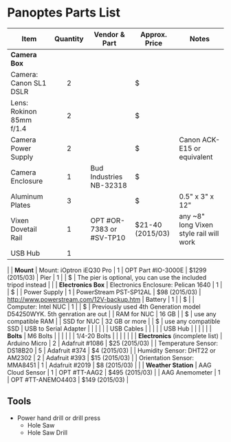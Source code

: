 # Panoptes Parts List


| Item | Quantity | Vendor & Part | Approx. Price | Notes
|---|:---:|---|---|---
| __Camera Box__
| Camera: Canon SL1 DSLR  | 2  | | $ 
| Lens: Rokinon 85mm f/1.4 | 2 | | $ 
| Camera Power Supply  | 2 | | $ | Canon ACK-E15 or equivalent
| Camera Enclosure |  1 | Bud Industries NB-32318 | $ | 
| Aluminum Plates | 3 | | $ | 0.5" x 3" x 12"
| Vixen Dovetail Rail | 1 | OPT #OR-7383 or #SV-TP10 | $21-40 (2015/03) | any ~8" long Vixen style rail will work
| USB Hub | 1 | |
|
| __Mount__
| Mount: iOptron iEQ30 Pro | 1 | OPT Part #IO-3000E | $1299 (2015/03)
| Pier | 1 | | $ | The pier is optional, you can use the included tripod instead |
|
| __Electronics Box__
| Electronics Enclosure: Pelican 1640 | 1 |  | $ | 
| Power Supply | 1 | PowerStream PST-SP12AL | $98 (2015/03) | http://www.powerstream.com/12V-backup.htm
| Battery |  1 | | $ |
| Computer: Intel NUC | 1 | | $ | Previously used 4th Generation model D54250WYK.  5th genration are out | 
| RAM for NUC | 16 GB | | $ | use any compatible RAM | 
| SSD for NUC | 32 GB or more | | $ | use any compatible SSD
| USB to Serial Adapter | | | | |
| USB Cables | | | |
| USB Hub | | | |
|
| __Bolts__
| M6 Bolts | | | | |
| 1/4-20 Bolts | | | | |
|
| __Electronics__ (incomplete list)
| Arduino Micro | 2 | Adafruit #1086 | $25 (2015/03) |
| Temperature Sensor: DS18B20 | 5 | Adafruit #374 | $4 (2015/03) | 
| Humidity Sensor: DHT22 or AM2302 | 2 | Adafruit #393 | $15 (2015/03) | 
| Orientation Sensor: MMA8451 | 1 | Adafruit #2019 | $8 (2015/03) | 
|
| __Weather Station__
| AAG Cloud Sensor | 1 | OPT #TT-AAG2 | $495 (2015/03) | 
| AAG Anemometer | 1 | OPT #TT-ANEMO4403 | $149 (2015/03) | 


## Tools


* Power hand drill or drill press
	* Hole Saw
	* Hole Saw Drill
